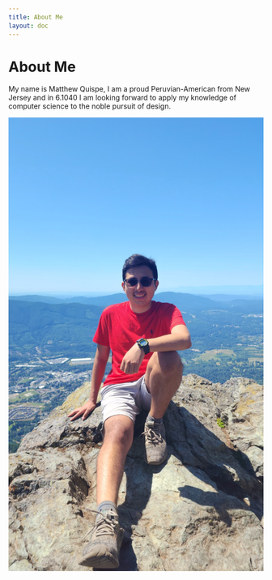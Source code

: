 ```yaml
---
title: About Me
layout: doc
---
```


# About Me

My name is Matthew Quispe, I am a proud Peruvian-American from New Jersey and in 6.1040 I am looking forward to apply my knowledge of computer science to the noble pursuit of design.

![Alt text](/../assets/images/20240713_134224_1.jpg)
